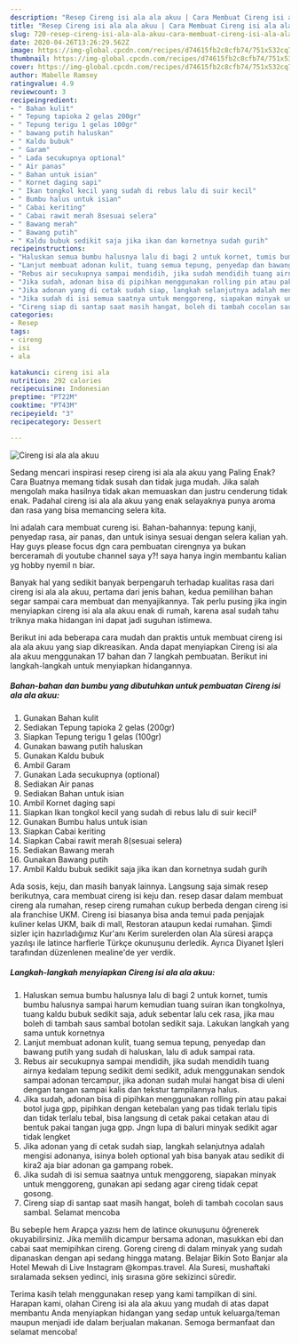 ```yaml
---
description: "Resep Cireng isi ala ala akuu | Cara Membuat Cireng isi ala ala akuu Yang Lezat"
title: "Resep Cireng isi ala ala akuu | Cara Membuat Cireng isi ala ala akuu Yang Lezat"
slug: 720-resep-cireng-isi-ala-ala-akuu-cara-membuat-cireng-isi-ala-ala-akuu-yang-lezat
date: 2020-04-26T13:26:29.562Z
image: https://img-global.cpcdn.com/recipes/d74615fb2c8cfb74/751x532cq70/cireng-isi-ala-ala-akuu-foto-resep-utama.jpg
thumbnail: https://img-global.cpcdn.com/recipes/d74615fb2c8cfb74/751x532cq70/cireng-isi-ala-ala-akuu-foto-resep-utama.jpg
cover: https://img-global.cpcdn.com/recipes/d74615fb2c8cfb74/751x532cq70/cireng-isi-ala-ala-akuu-foto-resep-utama.jpg
author: Mabelle Ramsey
ratingvalue: 4.9
reviewcount: 3
recipeingredient:
- " Bahan kulit"
- " Tepung tapioka 2 gelas 200gr"
- " Tepung terigu 1 gelas 100gr"
- " bawang putih haluskan"
- " Kaldu bubuk"
- " Garam"
- " Lada secukupnya optional"
- " Air panas"
- " Bahan untuk isian"
- " Kornet daging sapi"
- " Ikan tongkol kecil yang sudah di rebus lalu di suir kecil"
- " Bumbu halus untuk isian"
- " Cabai keriting"
- " Cabai rawit merah 8sesuai selera"
- " Bawang merah"
- " Bawang putih"
- " Kaldu bubuk sedikit saja jika ikan dan kornetnya sudah gurih"
recipeinstructions:
- "Haluskan semua bumbu halusnya lalu di bagi 2 untuk kornet, tumis bumbu halusnya sampai harum kemudian tuang suiran ikan tongkolnya, tuang kaldu bubuk sedikit saja, aduk sebentar lalu cek rasa, jika mau boleh di tambah saus sambal botolan sedikit saja. Lakukan langkah yang sama untuk kornetnya"
- "Lanjut membuat adonan kulit, tuang semua tepung, penyedap dan bawang putih yang sudah di haluskan, lalu di aduk sampai rata."
- "Rebus air secukupnya sampai mendidih, jika sudah mendidih tuang airnya kedalam tepung sedikit demi sedikit, aduk menggunakan sendok sampai adonan tercampur, jika adonan sudah mulai hangat bisa di uleni dengan tangan sampai kalis dan tekstur tampilannya halus."
- "Jika sudah, adonan bisa di pipihkan menggunakan rolling pin atau pakai botol juga gpp, pipihkan dengan ketebalan yang pas tidak terlalu tipis dan tidak terlalu tebal, bisa langsung di cetak pakai cetakan atau di bentuk pakai tangan juga gpp. Jngn lupa di baluri minyak sedikit agar tidak lengket"
- "Jika adonan yang di cetak sudah siap, langkah selanjutnya adalah mengisi adonanya, isinya boleh optional yah bisa banyak atau sedikit di kira2 aja biar adonan ga gampang robek."
- "Jika sudah di isi semua saatnya untuk menggoreng, siapakan minyak untuk menggoreng, gunakan api sedang agar cireng tidak cepat gosong."
- "Cireng siap di santap saat masih hangat, boleh di tambah cocolan saus sambal. Selamat mencoba"
categories:
- Resep
tags:
- cireng
- isi
- ala

katakunci: cireng isi ala 
nutrition: 292 calories
recipecuisine: Indonesian
preptime: "PT22M"
cooktime: "PT43M"
recipeyield: "3"
recipecategory: Dessert

---
```



![Cireng isi ala ala akuu](https://img-global.cpcdn.com/recipes/d74615fb2c8cfb74/751x532cq70/cireng-isi-ala-ala-akuu-foto-resep-utama.jpg)

Sedang mencari inspirasi resep cireng isi ala ala akuu yang Paling Enak? Cara Buatnya memang tidak susah dan tidak juga mudah. Jika salah mengolah maka hasilnya tidak akan memuaskan dan justru cenderung tidak enak. Padahal cireng isi ala ala akuu yang enak selayaknya punya aroma dan rasa yang bisa memancing selera kita.

Ini adalah cara membuat cureng isi. Bahan-bahannya: tepung kanji, penyedap rasa, air panas, dan untuk isinya sesuai dengan selera kalian yah. Hay guys please focus dgn cara pembuatan cirengnya ya bukan berceramah di youtube channel saya y?! saya hanya ingin membantu kalian yg hobby nyemil n biar.

Banyak hal yang sedikit banyak berpengaruh terhadap kualitas rasa dari cireng isi ala ala akuu, pertama dari jenis bahan, kedua pemilihan bahan segar sampai cara membuat dan menyajikannya. Tak perlu pusing jika ingin menyiapkan cireng isi ala ala akuu enak di rumah, karena asal sudah tahu triknya maka hidangan ini dapat jadi suguhan istimewa.


Berikut ini ada beberapa cara mudah dan praktis untuk membuat cireng isi ala ala akuu yang siap dikreasikan. Anda dapat menyiapkan Cireng isi ala ala akuu menggunakan 17 bahan dan 7 langkah pembuatan. Berikut ini langkah-langkah untuk menyiapkan hidangannya.

<!--inarticleads1-->

##### Bahan-bahan dan bumbu yang dibutuhkan untuk pembuatan Cireng isi ala ala akuu:

1. Gunakan  Bahan kulit
1. Sediakan  Tepung tapioka 2 gelas (200gr)
1. Siapkan  Tepung terigu 1 gelas (100gr)
1. Gunakan  bawang putih haluskan
1. Gunakan  Kaldu bubuk
1. Ambil  Garam
1. Gunakan  Lada secukupnya (optional)
1. Sediakan  Air panas
1. Sediakan  Bahan untuk isian
1. Ambil  Kornet daging sapi
1. Siapkan  Ikan tongkol kecil yang sudah di rebus lalu di suir kecil²
1. Gunakan  Bumbu halus untuk isian
1. Siapkan  Cabai keriting
1. Siapkan  Cabai rawit merah 8(sesuai selera)
1. Sediakan  Bawang merah
1. Gunakan  Bawang putih
1. Ambil  Kaldu bubuk sedikit saja jika ikan dan kornetnya sudah gurih


Ada sosis, keju, dan masih banyak lainnya. Langsung saja simak resep berikutnya, cara membuat cireng isi keju dan. resep dasar dalam membuat cireng ala rumahan, resep cireng rumahan cukup berbeda dengan cireng isi ala franchise UKM. Cireng isi biasanya bisa anda temui pada penjajak kuliner kelas UKM, baik di mall, Restoran ataupun kedai rumahan. Şimdi sizler için hazırladığımız Kur&#39;anı Kerim surelerden olan Ala süresi arapça yazılışı ile latince harflerle Türkçe okunuşunu derledik. Ayrıca Diyanet İşleri tarafından düzenlenen mealine&#39;de yer verdik. 

<!--inarticleads2-->

##### Langkah-langkah menyiapkan Cireng isi ala ala akuu:

1. Haluskan semua bumbu halusnya lalu di bagi 2 untuk kornet, tumis bumbu halusnya sampai harum kemudian tuang suiran ikan tongkolnya, tuang kaldu bubuk sedikit saja, aduk sebentar lalu cek rasa, jika mau boleh di tambah saus sambal botolan sedikit saja. Lakukan langkah yang sama untuk kornetnya
1. Lanjut membuat adonan kulit, tuang semua tepung, penyedap dan bawang putih yang sudah di haluskan, lalu di aduk sampai rata.
1. Rebus air secukupnya sampai mendidih, jika sudah mendidih tuang airnya kedalam tepung sedikit demi sedikit, aduk menggunakan sendok sampai adonan tercampur, jika adonan sudah mulai hangat bisa di uleni dengan tangan sampai kalis dan tekstur tampilannya halus.
1. Jika sudah, adonan bisa di pipihkan menggunakan rolling pin atau pakai botol juga gpp, pipihkan dengan ketebalan yang pas tidak terlalu tipis dan tidak terlalu tebal, bisa langsung di cetak pakai cetakan atau di bentuk pakai tangan juga gpp. Jngn lupa di baluri minyak sedikit agar tidak lengket
1. Jika adonan yang di cetak sudah siap, langkah selanjutnya adalah mengisi adonanya, isinya boleh optional yah bisa banyak atau sedikit di kira2 aja biar adonan ga gampang robek.
1. Jika sudah di isi semua saatnya untuk menggoreng, siapakan minyak untuk menggoreng, gunakan api sedang agar cireng tidak cepat gosong.
1. Cireng siap di santap saat masih hangat, boleh di tambah cocolan saus sambal. Selamat mencoba


Bu sebeple hem Arapça yazısı hem de latince okunuşunu öğrenerek okuyabilirsiniz. Jika memilih dicampur bersama adonan, masukkan ebi dan cabai saat memipihkan cireng. Goreng cireng di dalam minyak yang sudah dipanaskan dengan api sedang hingga matang. Belajar Bikin Soto Banjar ala Hotel Mewah di Live Instagram @kompas.travel. Ala Suresi, mushaftaki sıralamada seksen yedinci, iniş sırasına göre sekizinci sûredir. 

Terima kasih telah menggunakan resep yang kami tampilkan di sini. Harapan kami, olahan Cireng isi ala ala akuu yang mudah di atas dapat membantu Anda menyiapkan hidangan yang sedap untuk keluarga/teman maupun menjadi ide dalam berjualan makanan. Semoga bermanfaat dan selamat mencoba!
